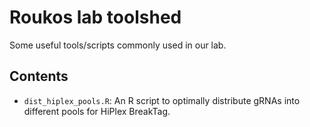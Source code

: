 # Roukos lab toolshed

Some useful tools/scripts commonly used in our lab.

## Contents

* `dist_hiplex_pools.R`: An R script to optimally distribute gRNAs into different pools for HiPlex BreakTag.

